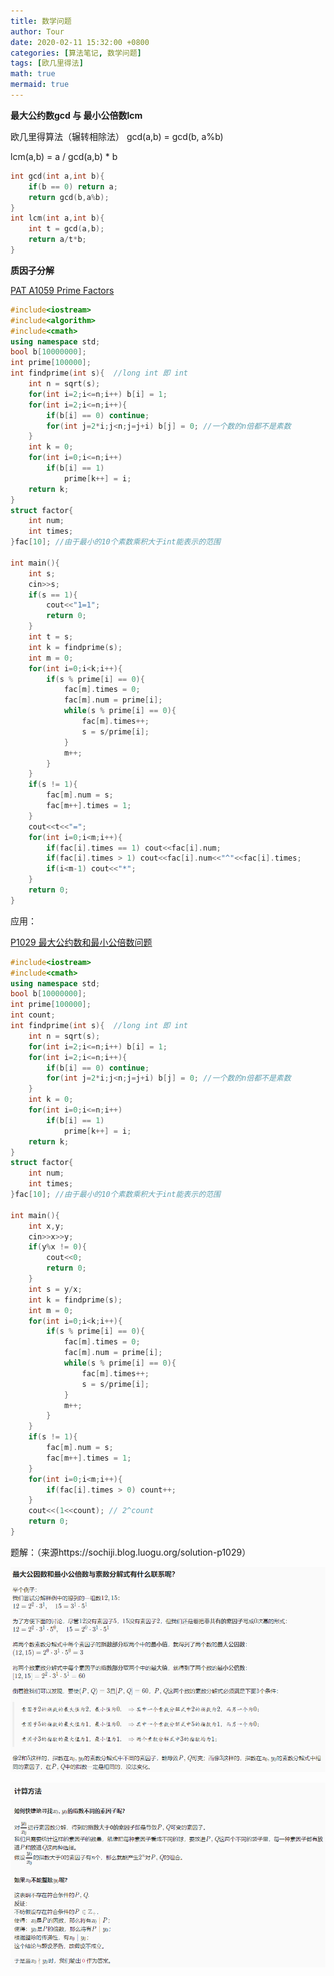 ```yaml
---
title: 数学问题
author: Tour
date: 2020-02-11 15:32:00 +0800
categories: [算法笔记, 数学问题]
tags: [欧几里得法]
math: true
mermaid: true
---
```


**最大公约数gcd 与 最小公倍数lcm**

欧几里得算法（辗转相除法） gcd(a,b) = gcd(b, a%b)

lcm(a,b) = a / gcd(a,b) * b

```cpp
int gcd(int a,int b){
    if(b == 0) return a;
    return gcd(b,a%b);
}
int lcm(int a,int b){
    int t = gcd(a,b);
    return a/t*b;
}
```

 

 **质因子分解**

[PAT A1059 Prime Factors ](https://pintia.cn/problem-sets/994805342720868352/problems/994805415005503488)

```cpp
#include<iostream>
#include<algorithm>
#include<cmath>
using namespace std;
bool b[10000000];
int prime[100000];
int findprime(int s){  //long int 即 int 
    int n = sqrt(s);
    for(int i=2;i<=n;i++) b[i] = 1;
    for(int i=2;i<=n;i++){
        if(b[i] == 0) continue;
        for(int j=2*i;j<n;j=j+i) b[j] = 0; //一个数的n倍都不是素数 
    }
    int k = 0;
    for(int i=0;i<=n;i++)
        if(b[i] == 1)
            prime[k++] = i;
    return k;
}
struct factor{
    int num;
    int times;
}fac[10]; //由于最小的10个素数乘积大于int能表示的范围
 
int main(){
    int s;
    cin>>s;
    if(s == 1){
        cout<<"1=1";
        return 0;    
    }
    int t = s;
    int k = findprime(s);
    int m = 0;
    for(int i=0;i<k;i++){
        if(s % prime[i] == 0){
            fac[m].times = 0;
            fac[m].num = prime[i];
            while(s % prime[i] == 0){
                fac[m].times++;
                s = s/prime[i];
            }
            m++;    
        }    
    }
    if(s != 1){
        fac[m].num = s;
        fac[m++].times = 1;
    }
    cout<<t<<"=";
    for(int i=0;i<m;i++){
        if(fac[i].times == 1) cout<<fac[i].num;
        if(fac[i].times > 1) cout<<fac[i].num<<"^"<<fac[i].times;
        if(i<m-1) cout<<"*";
    }
    return 0;
}
```



 

应用：

[P1029 最大公约数和最小公倍数问题](https://www.luogu.com.cn/problem/P1029)

```cpp
#include<iostream>
#include<cmath>
using namespace std;
bool b[10000000];
int prime[100000];
int count; 
int findprime(int s){  //long int 即 int 
    int n = sqrt(s);
    for(int i=2;i<=n;i++) b[i] = 1;
    for(int i=2;i<=n;i++){
        if(b[i] == 0) continue;
        for(int j=2*i;j<n;j=j+i) b[j] = 0; //一个数的n倍都不是素数 
    }
    int k = 0;
    for(int i=0;i<=n;i++)
        if(b[i] == 1)
            prime[k++] = i;
    return k;
}
struct factor{
    int num;
    int times;
}fac[10]; //由于最小的10个素数乘积大于int能表示的范围
 
int main(){
    int x,y;
    cin>>x>>y;
    if(y%x != 0){
        cout<<0;
        return 0;
    }
    int s = y/x;
    int k = findprime(s);
    int m = 0;
    for(int i=0;i<k;i++){
        if(s % prime[i] == 0){
            fac[m].times = 0;
            fac[m].num = prime[i];
            while(s % prime[i] == 0){
                fac[m].times++;
                s = s/prime[i];
            }
            m++;    
        }    
    }
    if(s != 1){
        fac[m].num = s;
        fac[m++].times = 1;
    }
    for(int i=0;i<m;i++){
        if(fac[i].times > 0) count++;
    }
    cout<<(1<<count); // 2^count
    return 0;
}
```



题解：（来源https://sochiji.blog.luogu.org/solution-p1029）

![img](md/1726496-20200211162426994-374555257.png)

![img](md/1726496-20200211162502282-306003990.png)